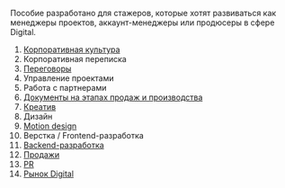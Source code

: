 Пособие разработано для стажеров, которые хотят развиваться как менеджеры проектов, аккаунт-менеджеры или продюсеры в сфере Digital.

1. [Корпоративная культура](CorporateCulture.md)
2. Корпоративная переписка
3. [Переговоры](Negotiations.md)
4. Управление проектами
5. Работа с партнерами
6. [Документы на этапах продаж и производства](DocumentsAtStagesOfSalesAndProductions.md)
7. [Креатив](Creative.md)
8. Дизайн
9. [Motion design](MotionDesign.md)
10. Верстка / Frontend-разработка
11. [Backend-разработка](BackendDevelopment.md)
12. [Продажи](Sales.md)
13. [PR](PR.md)
14. [Рынок Digital](MarketDigital.md)
